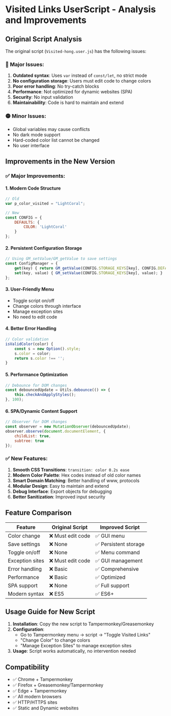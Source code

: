 # Visited Links UserScript - Analysis and Improvements

## Original Script Analysis

The original script (`Visited-hong.user.js`) has the following issues:

### 🔴 Major Issues:
1. **Outdated syntax**: Uses `var` instead of `const/let`, no strict mode
2. **No configuration storage**: Users must edit code to change colors
3. **Poor error handling**: No try-catch blocks
4. **Performance**: Not optimized for dynamic websites (SPA)
5. **Security**: No input validation
6. **Maintainability**: Code is hard to maintain and extend

### 🟡 Minor Issues:
- Global variables may cause conflicts
- No dark mode support
- Hard-coded color list cannot be changed
- No user interface

## Improvements in the New Version

### ✅ Major Improvements:

#### 1. **Modern Code Structure**
```javascript
// Old
var p_color_visited = "LightCoral";

// New  
const CONFIG = {
    DEFAULTS: {
        COLOR: 'LightCoral'
    }
};
```

#### 2. **Persistent Configuration Storage**
```javascript
// Using GM_setValue/GM_getValue to save settings
const ConfigManager = {
    get(key) { return GM_getValue(CONFIG.STORAGE_KEYS[key], CONFIG.DEFAULTS[key]); },
    set(key, value) { GM_setValue(CONFIG.STORAGE_KEYS[key], value); }
};
```

#### 3. **User-Friendly Menu**
- Toggle script on/off
- Change colors through interface
- Manage exception sites
- No need to edit code

#### 4. **Better Error Handling**
```javascript
// Color validation
isValidColor(color) {
    const s = new Option().style;
    s.color = color;
    return s.color !== '';
}
```

#### 5. **Performance Optimization**
```javascript
// Debounce for DOM changes
const debouncedUpdate = Utils.debounce(() => {
    this.checkAndApplyStyles();
}, 100);
```

#### 6. **SPA/Dynamic Content Support**
```javascript
// Observer for DOM changes
const observer = new MutationObserver(debouncedUpdate);
observer.observe(document.documentElement, {
    childList: true,
    subtree: true
});
```

### ✅ New Features:

1. **Smooth CSS Transitions**: `transition: color 0.2s ease`
2. **Modern Color Palette**: Hex codes instead of old color names
3. **Smart Domain Matching**: Better handling of www, protocols
4. **Modular Design**: Easy to maintain and extend
5. **Debug Interface**: Export objects for debugging
6. **Better Sanitization**: Improved input security

## Feature Comparison

| Feature | Original Script | Improved Script |
|---------|----------------|-----------------|
| Color change | ❌ Must edit code | ✅ GUI menu |
| Save settings | ❌ None | ✅ Persistent storage |
| Toggle on/off | ❌ None | ✅ Menu command |
| Exception sites | ❌ Must edit code | ✅ GUI management |
| Error handling | ❌ Basic | ✅ Comprehensive |
| Performance | ❌ Basic | ✅ Optimized |
| SPA support | ❌ None | ✅ Full support |
| Modern syntax | ❌ ES5 | ✅ ES6+ |

## Usage Guide for New Script

1. **Installation**: Copy the new script to Tampermonkey/Greasemonkey
2. **Configuration**: 
   - Go to Tampermonkey menu → script → "Toggle Visited Links"
   - "Change Color" to change colors
   - "Manage Exception Sites" to manage exception sites
3. **Usage**: Script works automatically, no intervention needed

## Compatibility

- ✅ Chrome + Tampermonkey
- ✅ Firefox + Greasemonkey/Tampermonkey  
- ✅ Edge + Tampermonkey
- ✅ All modern browsers
- ✅ HTTP/HTTPS sites
- ✅ Static and Dynamic websites
